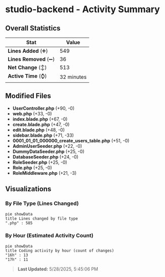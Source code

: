 # studio-backend - Activity Summary 

## Overall Statistics

| Stat                   | Value                                                             |
| ---------------------- | ----------------------------------------------------------------- |
| **Lines Added** (➕)   | 549                                          |
| **Lines Removed** (➖) | 36                                        |
| **Net Change** (↕)    | 513                |
| **Active Time** (⌚)   | 32 minutes |


## Modified Files
- **UserController.php** (+90, -0)
- **web.php** (+33, -0)
- **index.blade.php** (+67, -0)
- **create.blade.php** (+47, -0)
- **edit.blade.php** (+48, -0)
- **sidebar.blade.php** (+71, -33)
- **0001_01_01_000000_create_users_table.php** (+51, -0)
- **AdminUserSeeder.php** (+22, -0)
- **DummyDataSeeder.php** (+25, -0)
- **DatabaseSeeder.php** (+24, -0)
- **RoleSeeder.php** (+25, -0)
- **Role.php** (+25, -0)
- **RoleMiddleware.php** (+21, -3)

## Visualizations

### By File Type (Lines Changed)

```mermaid
pie showData
title Lines changed by file type
".php" : 585
```

### By Hour (Estimated Activity Count)

```mermaid
pie showData
title Coding activity by hour (count of changes)
"16h" : 13
"17h" : 11
```


> **Last Updated:** 5/28/2025, 5:45:06 PM